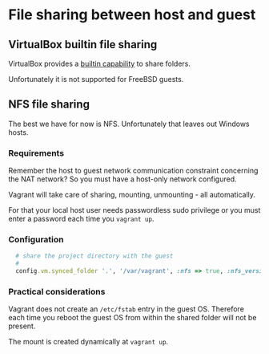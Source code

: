 # File sharing between host and guest

## VirtualBox builtin file sharing

VirtualBox provides a [builtin capability](https://www.virtualbox.org/manual/UserManual.html#sharedfolders)
to share folders.

Unfortunately it is not supported for FreeBSD guests.

## NFS file sharing

The best we have for now is NFS. Unfortunately that leaves out Windows hosts.

### Requirements

Remember the host to guest network communication constraint concerning the NAT network?
So you must have a host-only network configured.

Vagrant will take care of sharing, mounting, unmounting - all automatically.

For that your local host user needs passwordless sudo privilege or you must enter a password
each time you `vagrant up`.

### Configuration

```ruby
  # share the project directory with the guest
  #
  config.vm.synced_folder '.', '/var/vagrant', :nfs => true, :nfs_version => 3
```

### Practical considerations

Vagrant does not create an `/etc/fstab` entry in the guest OS. Therefore each time
you reboot the guest OS from within the shared folder will not be present.

The mount is created dynamically at `vagrant up`.
